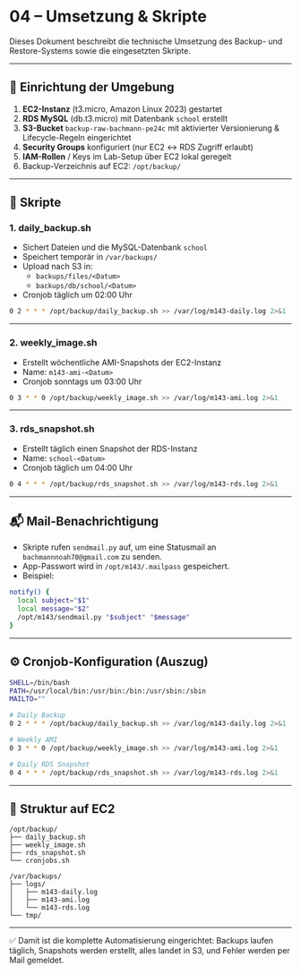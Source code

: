 # 04 – Umsetzung & Skripte

Dieses Dokument beschreibt die technische Umsetzung des Backup- und Restore-Systems sowie die eingesetzten Skripte.

---

## 🔧 Einrichtung der Umgebung

1. **EC2-Instanz** (t3.micro, Amazon Linux 2023) gestartet
2. **RDS MySQL** (db.t3.micro) mit Datenbank `school` erstellt
3. **S3-Bucket** `backup-raw-bachmann-pe24c` mit aktivierter Versionierung & Lifecycle-Regeln eingerichtet
4. **Security Groups** konfiguriert (nur EC2 ↔ RDS Zugriff erlaubt)
5. **IAM-Rollen** / Keys im Lab-Setup über EC2 lokal geregelt
6. Backup-Verzeichnis auf EC2: `/opt/backup/`

---

## 📜 Skripte

### 1. daily_backup.sh
- Sichert Dateien und die MySQL-Datenbank `school`
- Speichert temporär in `/var/backups/`
- Upload nach S3 in:  
  - `backups/files/<Datum>`  
  - `backups/db/school/<Datum>`
- Cronjob täglich um 02:00 Uhr

```bash
0 2 * * * /opt/backup/daily_backup.sh >> /var/log/m143-daily.log 2>&1
```

---

### 2. weekly_image.sh
- Erstellt wöchentliche AMI-Snapshots der EC2-Instanz
- Name: `m143-ami-<Datum>`
- Cronjob sonntags um 03:00 Uhr

```bash
0 3 * * 0 /opt/backup/weekly_image.sh >> /var/log/m143-ami.log 2>&1
```

---

### 3. rds_snapshot.sh
- Erstellt täglich einen Snapshot der RDS-Instanz
- Name: `school-<Datum>`
- Cronjob täglich um 04:00 Uhr

```bash
0 4 * * * /opt/backup/rds_snapshot.sh >> /var/log/m143-rds.log 2>&1
```

---

## 📬 Mail-Benachrichtigung

- Skripte rufen `sendmail.py` auf, um eine Statusmail an `bachmannnoah70@gmail.com` zu senden.
- App-Passwort wird in `/opt/m143/.mailpass` gespeichert.
- Beispiel:

```bash
notify() {
  local subject="$1"
  local message="$2"
  /opt/m143/sendmail.py "$subject" "$message"
}
```

---

## ⚙️ Cronjob-Konfiguration (Auszug)

```bash
SHELL=/bin/bash
PATH=/usr/local/bin:/usr/bin:/bin:/usr/sbin:/sbin
MAILTO=""

# Daily Backup
0 2 * * * /opt/backup/daily_backup.sh >> /var/log/m143-daily.log 2>&1

# Weekly AMI
0 3 * * 0 /opt/backup/weekly_image.sh >> /var/log/m143-ami.log 2>&1

# Daily RDS Snapshot
0 4 * * * /opt/backup/rds_snapshot.sh >> /var/log/m143-rds.log 2>&1
```

---

## 📂 Struktur auf EC2

```text
/opt/backup/
├── daily_backup.sh
├── weekly_image.sh
├── rds_snapshot.sh
└── cronjobs.sh

/var/backups/
├── logs/
│   ├── m143-daily.log
│   ├── m143-ami.log
│   └── m143-rds.log
└── tmp/
```

---

✅ Damit ist die komplette Automatisierung eingerichtet: Backups laufen täglich, Snapshots werden erstellt, alles landet in S3, und Fehler werden per Mail gemeldet.
